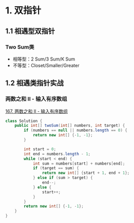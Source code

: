 # 1. 双指针

## 1.1 相遇型双指针

### Two Sum类

- 相等型：2 Sum/3 Sum/K Sum
- 不等型：Closet/Smaller/Greater



## 1.2 相遇类指针实战

### 两数之和 II - 输入有序数组

[167. 两数之和 II - 输入有序数组](https://leetcode.cn/problems/two-sum-ii-input-array-is-sorted/)

```java
class Solution {
    public int[] twoSum(int[] numbers, int target) {
        if (numbers == null || numbers.length == 0) {
            return new int[] {-1, -1};
        }

        int start = 0;
        int end = numbers.length - 1;
        while (start < end) {
            int sum = numbers[start] + numbers[end];
            if (target == sum) {
                return new int[] {start + 1, end + 1};
            } else if (sum > target) {
                end--;
            } else {
                start++;
            }
        }
        return new int[] {-1, -1};
    }
}
```

